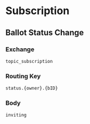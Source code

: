 # Subscription

## Ballot Status Change

### Exchange

`topic_subscription`

### Routing Key

`status.{owner}.{bID}`

### Body

`inviting`

